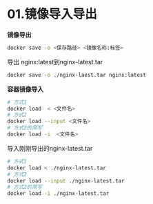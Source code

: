# 01.镜像导入导出

**镜像导出**

```bash
docker save -o <保存路径> <镜像名称:标签>
```
导出 nginx:latest到nginx-latest.tar
```bash
docker save -o ./nginx-laest.tar nginx:latest
```

**容器镜像导入**

```bash
# 方式1
docker load  < <文件名>
# 方式2
docker load --input <文件名>
# 方式2的简写
docker load -i  <文件名>
```

导入刚刚导出的nginx-latest.tar

```bash
# 方式1
docker load < ./nginx-latest.tar
# 方式2
docker load --input ./nginx-latest.tar
# 方式2的简写
docker load -i ./nginx-latest.tar
```